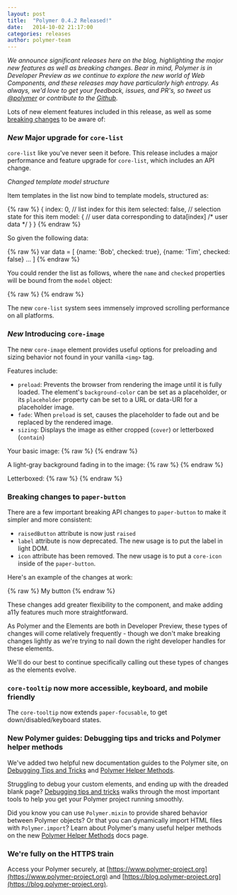 ```yaml
---
layout: post
title:  "Polymer 0.4.2 Released!"
date:   2014-10-02 21:17:00
categories: releases
author: polymer-team
---
```

_We announce significant releases here on the blog, highlighting the major new features as well as breaking changes. Bear in mind, Polymer is in Developer Preview as we continue to explore the new world of Web Components, and these releases may have particularly high entropy. As always, we'd love to get your feedback, issues, and PR's, so tweet us [@polymer](https://twitter.com/polymer) or contribute to the [Github](https://github.com/Polymer)._

Lots of new element features included in this release, as well as some <a href="#breaking-changes">breaking changes</a> to be aware of:

### _New_  Major upgrade for `core-list`

`core-list` like you've never seen it before. This release includes a major performance and feature upgrade for `core-list`, which includes an API change.

_Changed template model structure_

Item templates in the list now bind to template models, structured as:

{% raw %}
    {
        index: 0,           // list index for this item
        selected: false,    // selection state for this item
        model: {            // user data corresponding to data[index]
            /* user data */
        }
    }
{% endraw %}

So given the following data:

{% raw %}
    var data = [
        {name: 'Bob', checked: true},
        {name: 'Tim', checked: false}
        ...
    ]
{% endraw %}

You could render the list as follows, where the `name` and `checked` properties will be bound from the `model` object:

{% raw %}
    <core-list data="{{data}}" height="80">
        <template>
            <div class="{{ {selected: selected} | tokenList }}">
                List row: {{ index }}, Name: {{ model.name }} 
                <input type="checkbox" checked="{{ model.checked }}">
            </div>
        </template>
    </core-list>
{% endraw %}

The new `core-list` system sees immensely improved scrolling performance on all platforms.

### _New_  Introducing `core-image`

The new `core-image` element provides useful options for preloading and sizing behavior not found in your vanilla `<img>` tag.

Features include:

- `preload`: Prevents the browser from rendering the image until it is fully loaded. The element's `background-color` can be set as a placeholder, or its `placeholder` property can be set to a URL or data-URI for a placeholder image.
- `fade`: When `preload` is set, causes the placeholder to fade out and be replaced by the rendered image.
- `sizing`: Displays the image as either cropped (`cover`) or letterboxed (`contain`)

Your basic image:
{% raw %}
    <core-image src="http://lorempixel.com/400/400">
    </core-image>
{% endraw %}

A light-gray background fading in to the image:
{% raw %}
    <core-image style="width:400px; height:400px; background-color: lightgray;" 
                sizing="cover" 
                preload 
                fade 
                src="http://lorempixel.com/600/400">
    </core-image>
{% endraw %}

Letterboxed:
{% raw %}
    <core-image style="width:400px; height:400px" 
                sizing="contain" 
                src="http://lorempixel.com/600/400">
    </core-image>
{% endraw %}

### Breaking changes to `paper-button` <a name="breaking-changes">&nbsp;</a>

There are a few important breaking API changes to `paper-button` to make it simpler and more consistent:

- `raisedButton` attribute is now just `raised`
- `label` attribute is now deprecated. The new usage is to put the label in light DOM.
- `icon` attribute has been removed. The new usage is to put a `core-icon` inside of the `paper-button`. 

Here's an example of the changes at work:

{% raw %}
    <paper-button raised>
        <core-icon icon="arrow"></core-icon>
        My button
    </paper-button>
{% endraw %}

These changes add greater flexibility to the component, and make adding a11y features much more straightforward.

As Polymer and the Elements are both in Developer Preview, these types of changes will come relatively frequently - though we don't make breaking changes lightly as we're trying to nail down the right developer handles for these elements.

We'll do our best to continue specifically calling out these types of changes as the elements evolve.

### `core-tooltip` now more accessible, keyboard, and mobile friendly

The `core-tooltip` now extends `paper-focusable`, to get down/disabled/keyboard states.


### New Polymer guides: Debugging tips and tricks and Polymer helper methods

We've added two helpful new documentation guides to the Polymer site, on [Debugging Tips and Tricks](http://www.polymer-project.org/docs/polymer/debugging.html) and [Polymer Helper Methods](http://www.polymer-project.org/docs/polymer/helpers.html).

Struggling to debug your custom elements, and ending up with the dreaded blank page? [Debugging tips and tricks](http://www.polymer-project.org/docs/polymer/debugging.html) walks through the most important tools to help you get your Polymer project running smoothly.

Did you know you can use `Polymer.mixin` to provide shared behavior between Polymer objects? Or that you can dynamically import HTML files with `Polymer.import`? Learn about Polymer's many useful helper methods on the new [Polymer Helper Methods](http://www.polymer-project.org/docs/polymer/helpers.html) docs page.

### We're fully on the HTTPS train

Access your Polymer securely, at [https://www.polymer-project.org](https://www.polymer-project.org) and [https://blog.polymer-project.org](https://blog.polymer-project.org). 

